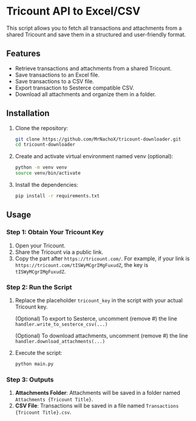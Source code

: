 # Tricount API to Excel/CSV

This script allows you to fetch all transactions and attachments from a shared Tricount and save them in a structured and user-friendly format.

## Features
- Retrieve transactions and attachments from a shared Tricount.
- Save transactions to an Excel file.
- Save transactions to a CSV file.
- Export transaction to Sesterce compatible CSV.
- Download all attachments and organize them in a folder.

## Installation

1. Clone the repository:
   ```bash
   git clone https://github.com/MrNachoX/tricount-downloader.git
   cd tricount-downloader
   ```
2. Create and activate virtual environment named venv (optional):
   ```bash
   python -m venv venv
   source venv/bin/activate
   ```
3. Install the dependencies:
   ```bash
   pip install -r requirements.txt
   ```

## Usage

### Step 1: Obtain Your Tricount Key
1. Open your Tricount.
2. Share the Tricount via a public link.
3. Copy the part after `https://tricount.com/`. For example, if your link is `https://tricount.com/tISWyMCgrIMgFuxudZ`, the key is `tISWyMCgrIMgFuxudZ`.

### Step 2: Run the Script
1. Replace the placeholder `tricount_key` in the script with your actual Tricount key.

   (Optional) To export to Sesterce, uncomment (remove #) the line `` handler.write_to_sesterce_csv(...) ``

   (Optional) To download attachments, uncomment (remove #) the line `` handler.download_attachments(...) ``
2. Execute the script:
   ```bash
   python main.py
   ```

### Step 3: Outputs
1. **Attachments Folder**: Attachments will be saved in a folder named `Attachments {Tricount Title}`.
2. **CSV File**: Transactions will be saved in a file named `Transactions {Tricount Title}.csv`.
